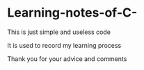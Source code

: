 # Learning-notes-of-C-

This is just simple and useless code

It is used to record my learning process

Thank you for your advice and comments
